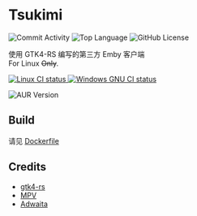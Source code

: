 # Tsukimi       

  ![Commit Activity](https://img.shields.io/github/commit-activity/m/tsukinaha/Tsukimi/main)
  ![Top Language](https://img.shields.io/github/languages/top/tsukinaha/Tsukimi)
  ![GitHub License](https://img.shields.io/github/license/tsukinaha/tsukimi)

  
使用 GTK4-RS 编写的第三方 Emby 客户端              
For Linux ~~Only~~.


  <a href="https://github.com/tsukinaha/tsukimi/actions/workflows/build_linux.yml">
    <img alt="Linux CI status" src="https://github.com/tsukinaha/tsukimi/actions/workflows/build_linux.yml/badge.svg"/>
  </a>
  <a href="https://github.com/tsukinaha/tsukimi/actions/workflows/build_gnu.yml">
    <img alt="Windows GNU CI status" src="https://github.com/tsukinaha/tsukimi/actions/workflows/build_gnu.yml/badge.svg"/>
  </a>

  ![AUR Version](https://img.shields.io/aur/version/tsukimi-git)

## Build
请见 [Dockerfile](https://github.com/tsukinaha/tsukimi/blob/main/Dockerfile)

## Credits
- [gtk4-rs](https://github.com/gtk-rs/gtk4-rs)
- [MPV](https://github.com/mpv-player/mpv)
- [Adwaita](https://gitlab.gnome.org/GNOME/libadwaita/)
